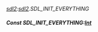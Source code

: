 _[sdl2](../../modules/sdl2/sdl2-module.md):[sdl2](../../modules/sdl2/sdl2-module.md).SDL\_INIT\_EVERYTHING_
##### Const SDL\_INIT\_EVERYTHING:[Int](../../modules/wonkey/wonkey-types-int.md)
